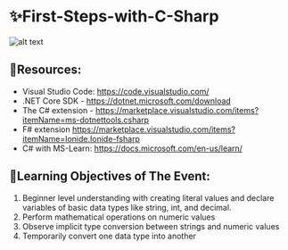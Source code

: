 #  ✨First-Steps-with-C-Sharp
![alt text](https://www.linkpicture.com/q/poster_5.png)
## 📝Resources:

-  Visual Studio Code: https://code.visualstudio.com/
-  .NET Core SDK - https://dotnet.microsoft.com/download
-  The C# extension - https://marketplace.visualstudio.com/items?itemName=ms-dotnettools.csharp
-  F# extension https://marketplace.visualstudio.com/items?itemName=Ionide.Ionide-fsharp
-  C# with MS-Learn: https://docs.microsoft.com/en-us/learn/

## 🎯Learning Objectives of The Event:

1. Beginner level understanding with creating literal values and declare variables of basic data types like string, int, and decimal.
2. Perform mathematical operations on numeric values
3. Observe implicit type conversion between strings and numeric values
4. Temporarily convert one data type into another


